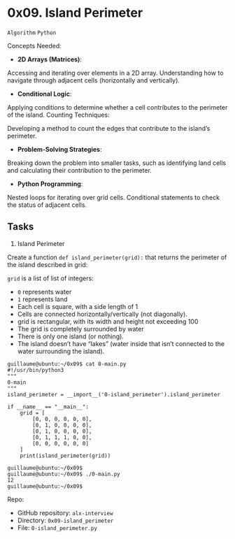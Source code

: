 # 0x09. Island Perimeter
`Algorithm`
`Python`

Concepts Needed:
- **2D Arrays (Matrices)**:

Accessing and iterating over elements in a 2D array.
Understanding how to navigate through adjacent cells (horizontally and vertically).

- **Conditional Logic**:

Applying conditions to determine whether a cell contributes to the perimeter of the island.
Counting Techniques:

Developing a method to count the edges that contribute to the island’s perimeter.

- **Problem-Solving Strategies**:

Breaking down the problem into smaller tasks, such as identifying land cells and calculating their contribution to the perimeter.

- **Python Programming**:

Nested loops for iterating over grid cells.
Conditional statements to check the status of adjacent cells.

## Tasks

1. Island Perimeter

Create a function `def island_perimeter(grid):` that returns the perimeter of the island described in grid:

`grid` is a list of list of integers:
- `0` represents water
- `1` represents land
- Each cell is square, with a side length of 1
- Cells are connected horizontally/vertically (not diagonally).
- grid is rectangular, with its width and height not exceeding 100
- The grid is completely surrounded by water
- There is only one island (or nothing).
- The island doesn’t have “lakes” (water inside that isn’t connected to the water surrounding the island).

```
guillaume@ubuntu:~/0x09$ cat 0-main.py
#!/usr/bin/python3
"""
0-main
"""
island_perimeter = __import__('0-island_perimeter').island_perimeter

if __name__ == "__main__":
    grid = [
        [0, 0, 0, 0, 0, 0],
        [0, 1, 0, 0, 0, 0],
        [0, 1, 0, 0, 0, 0],
        [0, 1, 1, 1, 0, 0],
        [0, 0, 0, 0, 0, 0]
    ]
    print(island_perimeter(grid))

guillaume@ubuntu:~/0x09$ 
guillaume@ubuntu:~/0x09$ ./0-main.py
12
guillaume@ubuntu:~/0x09$
```

Repo:

- GitHub repository: `alx-interview`
- Directory: `0x09-island_perimeter`
- File: `0-island_perimeter.py`
